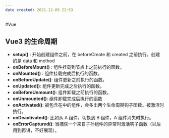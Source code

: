 ```yaml
---
date created: 2021-12-09 22:53
---
```


#Vue


## Vue3 的生命周期

- **setup()** : 开始创建组件之前，在 beforeCreate 和 created 之前执行。创建的是 data 和 method
- **onBeforeMount()** : 组件挂载到节点上之前执行的函数。
- **onMounted()** : 组件挂载完成后执行的函数。
- **onBeforeUpdate()**: 组件更新之前执行的函数。
- **onUpdated()**: 组件更新完成之后执行的函数。
- **onBeforeUnmount()**: 组件卸载之前执行的函数。
- **onUnmounted()**: 组件卸载完成后执行的函数
- **onActivated()**: 被包含在中的组件，会多出两个生命周期钩子函数。被激活时执行。
- **onDeactivated()**: 比如从 A 组件，切换到 B 组件，A 组件消失时执行。
- **onErrorCaptured()**: 当捕获一个来自子孙组件的异常时激活钩子函数（以后用到再讲，不好展现）。